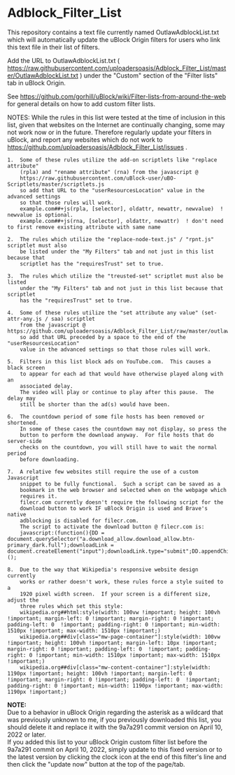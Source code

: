 # Adblock_Filter_List
This repository contains a text file currently named OutlawAdblockList.txt which will automatically update the uBlock Origin filters for users who link this text file in their list of filters.

Add the URL to OutlawAdblockList.txt ( https://raw.githubusercontent.com/uploadersoasis/Adblock_Filter_List/master/OutlawAdblockList.txt ) under the "Custom" section of the "Filter lists" tab in uBlock Origin.

See https://github.com/gorhill/uBlock/wiki/Filter-lists-from-around-the-web for general details on how to add custom filter lists.

NOTES:
While the rules in this list were tested at the time of inclusion in this list,
given that websites on the Internet are continually changing, some may not work
now or in the future.
Therefore regularly update your filters in uBlock, and report any websites which
do not work to https://github.com/uploadersoasis/Adblock_Filter_List/issues .
 
    1.  Some of these rules utilize the add-on scriptlets like "replace attribute"
        (rpla) and "rename attribute" (rna) from the javascript @
        https://raw.githubusercontent.com/uBlock-user/uBO-Scriptlets/master/scriptlets.js
        so add that URL to the "userResourcesLocation" value in the advanced settings
        so that those rules will work.
        example.com##+js(rpla, [selector], oldattr, newattr, newvalue)  ! newvalue is optional.
        example.com##+js(rna, [selector], oldattr, newattr)  ! don't need to first remove existing attribute with same name

    2.  The rules which utilize the "replace-node-text.js" / "rpnt.js" scriptlet must also
        be listed under the "My Filters" tab and not just in this list because that
        scriptlet has the "requiresTrust" set to true.

    3.  The rules which utilize the "treusted-set" scriptlet must also be listed
        under the "My Filters" tab and not just in this list because that scriptlet
        has the "requiresTrust" set to true.

    4.  Some of these rules utilize the "set attribute any value" (set-attr-any.js / saa) scriptlet 
        from the javascript @ https://github.com/uploadersoasis/Adblock_Filter_List/raw/master/outlaw_scriptlets.js
        so add that URL preceded by a space to the end of the "userResourcesLocation"
        value in the advanced settings so that those rules will work.

    5.  Filters in this list block ads on YouTube.com.  This causes a black screen
        to appear for each ad that would have otherwise played along with an
        associated delay.
        The video will play or continue to play after this pause.  The delay may
        still be shorter than the ad(s) would have been.

    6.  The countdown period of some file hosts has been removed or shortened.
        In some of these cases the countdown may not display, so press the
        button to perform the download anyway.  For file hosts that do server-side
        checks on the countdown, you will still have to wait the normal period
        before downloading.

    7.  A relative few websites still require the use of a custom Javascript
        snippet to be fully functional.  Such a script can be saved as a
        bookmark in the web browser and selected when on the webpage which
        requires it.
        filecr.com currently doesn't require the following script for the
        download button to work IF uBlock Origin is used and Brave's native
        adblocking is disabled for filecr.com.
        The script to activate the download button @ filecr.com is:
        javascript:(function(){DD = document.querySelector("a.download_allow.download_allow.btn-primary_dark.full");downloadLink = document.createElement("input");downloadLink.type="submit";DD.appendChild(downloadLink);})();

    8.  Due to the way that Wikipedia's responsive website design currently
        works or rather doesn't work, these rules force a style suited to a
        1920 pixel width screen.  If your screen is a different size, adjust the
        three rules which set this style:
        wikipedia.org##html:style(width: 100vw !important; height: 100vh !important; margin-left: 0 !important; margin-right: 0 !important; padding-left: 0  !important; padding-right: 0 !important; min-width: 1510px !important; max-width: 1510px !important;)
        wikipedia.org##div[class="mw-page-container"]:style(width: 100vw !important; height: 100vh !important; margin-left: 10px !important; margin-right: 0 !important; padding-left: 0  !important; padding-right: 0 !important; min-width: 1510px !important; max-width: 1510px !important;)
        wikipedia.org##div[class="mw-content-container"]:style(width: 1190px !important; height: 100vh !important; margin-left: 0 !important; margin-right: 0 !important; padding-left: 0  !important; padding-right: 0 !important; min-width: 1190px !important; max-width: 1190px !important;)


<b>NOTE:</b><br>
Due to a behavior in uBlock Origin regarding the asterisk as a wildcard that was
previously unknown to me, if you previously downloaded this list, you should delete
it and replace it with the 9a7a291 commit version on April 10, 2022 or later.<br>
If you added this list to your uBlock Origin custom filter list before the 9a7a291
commit on April 10, 2022, simply update to this fixed version or to the latest
version by clicking the clock icon at the end of this filter's line and then click
the "update now" button at the top of the page/tab.
